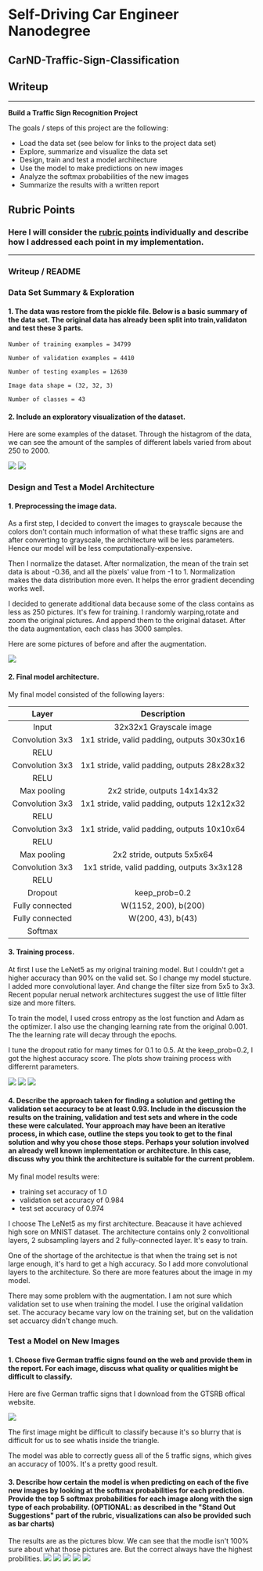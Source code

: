 # **Self-Driving Car Engineer** Nanodegree
## CarND-Traffic-Sign-Classification

## Writeup
---

**Build a Traffic Sign Recognition Project**

The goals / steps of this project are the following:
* Load the data set (see below for links to the project data set)
* Explore, summarize and visualize the data set
* Design, train and test a model architecture
* Use the model to make predictions on new images
* Analyze the softmax probabilities of the new images
* Summarize the results with a written report



## Rubric Points
### Here I will consider the [rubric points](https://review.udacity.com/#!/rubrics/481/view) individually and describe how I addressed each point in my implementation.  

---
### Writeup / README


### Data Set Summary & Exploration

#### 1. The data was restore from the pickle file. Below is a basic summary of the data set. The original data has already been split into train,validaton and test these 3 parts.

    Number of training examples = 34799 
    
    Number of validation examples = 4410
    
    Number of testing examples = 12630
    
    Image data shape = (32, 32, 3)
    
    Number of classes = 43

#### 2. Include an exploratory visualization of the dataset.

Here are some examples of the dataset. Through the histagrom of the data, we can see the amount of the samples of different labels varied from about 250 to 2000.

<img src="for writeup/examples of data.png">

<img src="for writeup/data distribution.png">

### Design and Test a Model Architecture

#### 1. Preprocessing the image data. 

As a first step, I decided to convert the images to grayscale because the colors don't contain much information of what these traffic signs are and after converting to grayscale, the architecture will be less parameters. Hence our model will be less computationally-expensive.


Then I normalize the dataset. After normalization, the mean of the train set data is about -0.36, and all the pixels' value from -1 to 1. Normalization makes the data distribution more even. It helps the error gradient decending  works well.

I decided to generate additional data because some of the class contains as less as 250 pictures. It's few for training. I randomly warping,rotate and zoom the original pictures. And append them to the original dataset. After the data augmentation, each class has 3000 samples.

Here are some pictures of before and after the augmentation.

<img src="for writeup/data augmentation.png">

#### 2. Final model architecture.
 My final model consisted of the following layers:

| Layer         		|     Description	        					| 
|:---------------------:|:---------------------------------------------:| 
| Input         		| 32x32x1 Grayscale image   					|
| Convolution 3x3     	| 1x1 stride, valid padding, outputs 30x30x16 	|
| RELU					|												|
| Convolution 3x3     	| 1x1 stride, valid padding, outputs 28x28x32 	|
| RELU					|												|
| Max pooling	      	| 2x2 stride,  outputs 14x14x32 				|
| Convolution 3x3     	| 1x1 stride, valid padding, outputs 12x12x32 	|
| RELU					|												|
| Convolution 3x3     	| 1x1 stride, valid padding, outputs 10x10x64 	|
| RELU					|												|
| Max pooling	      	| 2x2 stride,  outputs 5x5x64 				    |
| Convolution 3x3     	| 1x1 stride, valid padding, outputs 3x3x128 	|
| RELU					|												|
| Dropout               | keep_prob=0.2                                 |
| Fully connected		| W(1152, 200), b(200) 							|
| Fully connected		| W(200, 43), b(43)		    					|
| Softmax				|												|



#### 3. Training process.

At first I use the LeNet5 as my original training model. But I couldn't get a higher accuracy than 90% on the valid set. So I change my model stucture. I added more convolutional layer. And change the filter size from 5x5 to 3x3. Recent popular nerual network architectures suggest the use of  little filter size and more filters.

To train the model, I used cross entropy as the lost function and Adam as the optimizer. I also use the changing learning rate from the original 0.001. The the learning rate will decay through the epochs.

I tune the dropout ratio for many times for 0.1 to 0.5. At the keep_prob=0.2, I got the highest accuracy score. The plots show training process with differernt parameters.

<img src="for writeup/acc-dp=0.5.png">
<img src="for writeup/acc-dp=0.3.png">
<img src="for writeup/acc-dp=0.2.png">

#### 4. Describe the approach taken for finding a solution and getting the validation set accuracy to be at least 0.93. Include in the discussion the results on the training, validation and test sets and where in the code these were calculated. Your approach may have been an iterative process, in which case, outline the steps you took to get to the final solution and why you chose those steps. Perhaps your solution involved an already well known implementation or architecture. In this case, discuss why you think the architecture is suitable for the current problem.

My final model results were:
* training set accuracy of 1.0
* validation set accuracy of 0.984
* test set accuracy of 0.974

I choose The LeNet5 as my first architecture. Beacause it have achieved high sore on MNIST dataset. The architecture contains only 2 convolitional layers, 2 subsampling layers and 2 fully-connected layer. It's easy to train.

One of the shortage of the architectue is that when the traing set is not large enough, it's hard to get a high accuracy. So I add more convolutional layers to the architecture. So there are more features about the image in my model.

There may some problem with the augmentation. I am not sure which validation set to use when training the model. I use the original validation set. The accuracy became vary low on the training set, but on  the validation set accuarcy didn't change much.

 

### Test a Model on New Images

#### 1. Choose five German traffic signs found on the web and provide them in the report. For each image, discuss what quality or qualities might be difficult to classify.

Here are five German traffic signs that I download from the GTSRB  offical website.

<img src="for writeup/new images.png">

The first image might be difficult to classify because it's so blurry that is difficult for us to see whatis inside the triangle.

The model was able to correctly guess all of the 5 traffic signs, which gives an accuracy of 100%. It's a pretty good result.

#### 3. Describe how certain the model is when predicting on each of the five new images by looking at the softmax probabilities for each prediction. Provide the top 5 softmax probabilities for each image along with the sign type of each probability. (OPTIONAL: as described in the "Stand Out Suggestions" part of the rubric, visualizations can also be provided such as bar charts)

The results are as the pictures blow. We can see that the modle isn't 100% sure about what those pictures are. But the correct always have the highest probilities.
<img src="for writeup/topk-1.png">
<img src="for writeup/topk-2.png">
<img src="for writeup/topk-3.png">
<img src="for writeup/topk-4.png">
<img src="for writeup/topk-5.png">




